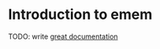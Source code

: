 # Introduction to emem

TODO: write [great documentation](http://jacobian.org/writing/what-to-write/)
